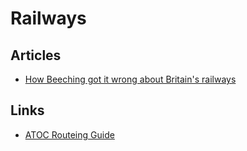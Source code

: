 # Railways

## Articles

 * [How Beeching got it wrong about Britain's railways](http://www.theguardian.com/uk/2013/mar/02/beeching-wrong-about-britains-railways)

## Links

 * [ATOC Routeing Guide](http://www.atoc.org/about-atoc/rail-settlement-plan/routeing-guide/)
